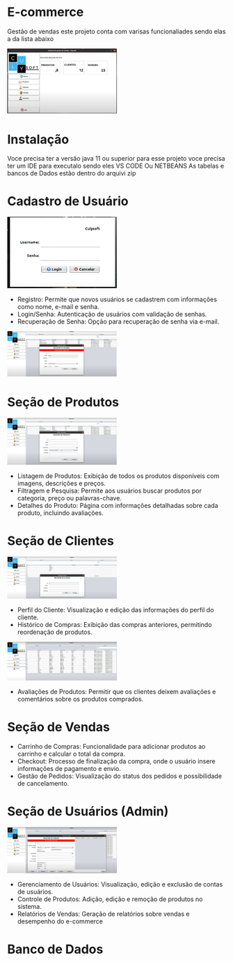 # E-commerce

Gestão de vendas este projeto conta com varisas funcionaliades sendo elas a da lista abaixo 

<img width=50% src="https://github.com/Lucasbarbosa332/E-commerce/blob/main/Captura%20de%20tela%202024-09-22%20172048.png?raw=true"></img>

# Instalação 
Voce precisa ter a versão java 11 ou superior para esse projeto voce precisa ter um IDE para executalo sendo eles VS CODE Ou NETBEANS 
As tabelas e bancos de Dados estão dentro do arquivi zip 

# Cadastro de Usuário
 
  <img width=50% src="https://github.com/Lucasbarbosa332/E-commerce/blob/main/Captura%20de%20tela%202024-09-22%20171942.png"></img>

* Registro: Permite que novos usuários se cadastrem com informações como nome, e-mail e senha.
* Login/Senha: Autenticação de usuários com validação de senhas.
* Recuperação de Senha: Opção para recuperação de senha via e-mail.

 <img width=50% src="https://github.com/Lucasbarbosa332/E-commerce/blob/main/Captura%20de%20tela%202024-09-22%20172206.png?raw=true"></img>

# Seção de Produtos

 <img width=50% src="https://github.com/Lucasbarbosa332/E-commerce/blob/main/Captura%20de%20tela%202024-09-22%20172228.png?raw=true"></img>

* Listagem de Produtos: Exibição de todos os produtos disponíveis com imagens, descrições e preços.
* Filtragem e Pesquisa: Permite aos usuários buscar produtos por categoria, preço ou palavras-chave.
* Detalhes do Produto: Página com informações detalhadas sobre cada produto, incluindo avaliações.

# Seção de Clientes

 <img width=50% src="https://github.com/Lucasbarbosa332/E-commerce/blob/main/Captura%20de%20tela%202024-09-22%20172318.png?raw=true"></img>
 
* Perfil do Cliente: Visualização e edição das informações do perfil do cliente.
* Histórico de Compras: Exibição das compras anteriores, permitindo reordenação de produtos.

<img width=50% src="https://github.com/Lucasbarbosa332/E-commerce/blob/main/Captura%20de%20tela%202024-09-22%20172331.png?raw=true"></img>
 
* Avaliações de Produtos: Permitir que os clientes deixem avaliações e comentários sobre os produtos comprados.

# Seção de Vendas

* Carrinho de Compras: Funcionalidade para adicionar produtos ao carrinho e calcular o total da compra.
* Checkout: Processo de finalização da compra, onde o usuário insere informações de pagamento e envio.
* Gestão de Pedidos: Visualização do status dos pedidos e possibilidade de cancelamento.

# Seção de Usuários (Admin)

<img width=50% src="https://github.com/Lucasbarbosa332/E-commerce/blob/main/Captura%20de%20tela%202024-09-22%20172342.png?raw=true"></img>

* Gerenciamento de Usuários: Visualização, edição e exclusão de contas de usuários.
* Controle de Produtos: Adição, edição e remoção de produtos no sistema.
* Relatórios de Vendas: Geração de relatórios sobre vendas e desempenho do e-commerce

# Banco de Dados 
